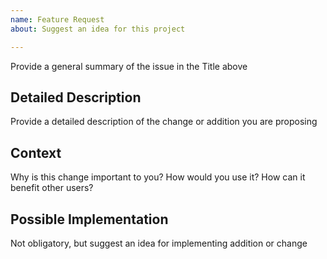 ```yaml
---
name: Feature Request
about: Suggest an idea for this project

---
```


Provide a general summary of the issue in the Title above

## Detailed Description
Provide a detailed description of the change or addition you are proposing

## Context
Why is this change important to you? How would you use it? 
How can it benefit other users?

## Possible Implementation
Not obligatory, but suggest an idea for implementing addition or change
